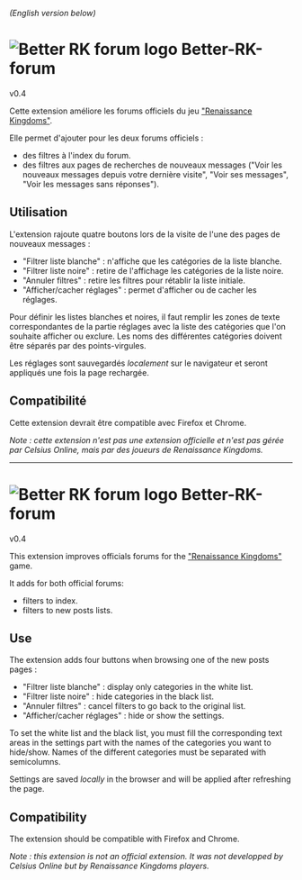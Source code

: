 *(English version below)*

# ![Better RK forum logo](https://i14.servimg.com/u/f14/11/97/33/52/icon4810.png) Better-RK-forum 
v0.4

Cette extension améliore les forums officiels du jeu ["Renaissance Kingdoms"](https://www.renaissancekingdoms.com).

Elle permet d'ajouter pour les deux forums officiels :

* des filtres à l'index du forum.
* des filtres aux pages de recherches de nouveaux messages ("Voir les nouveaux messages depuis votre dernière visite", "Voir ses messages", "Voir les messages sans réponses").

## Utilisation
L'extension rajoute quatre boutons lors de la visite de l'une des pages de nouveaux messages :

* "Filtrer liste blanche" : n'affiche que les catégories de la liste blanche.
* "Filtrer liste noire" : retire de l'affichage les catégories de la liste noire.
* "Annuler filtres" : retire les filtres pour rétablir la liste initiale. 
* "Afficher/cacher réglages" : permet d'afficher ou de cacher les réglages. 

Pour définir les listes blanches et noires, il faut remplir les zones de texte correspondantes de la partie réglages avec la liste des catégories que l'on souhaite afficher ou exclure. Les noms des différentes catégories doivent être séparés par des points-virgules. 

Les réglages sont sauvegardés *localement* sur le navigateur et seront appliqués une fois la page rechargée. 

## Compatibilité
Cette extension devrait être compatible avec Firefox et Chrome.

*Note : cette extension n'est pas une extension officielle et n'est pas gérée par Celsius Online, mais par des joueurs de Renaissance Kingdoms.*

---
# ![Better RK forum logo](https://i14.servimg.com/u/f14/11/97/33/52/icon4810.png) Better-RK-forum
v0.4

This extension improves officials forums for the ["Renaissance Kingdoms"](https://www.renaissancekingdoms.com) game. 

It adds for both official forums:

* filters to index.
* filters to new posts lists.

## Use
The extension adds four buttons when browsing one of the new posts pages :

* "Filtrer liste blanche" : display only categories in the white list. 
* "Filtrer liste noire" : hide categories in the black list.
* "Annuler filtres" : cancel filters to go back to the original list.
* "Afficher/cacher réglages" : hide or show the settings. 

To set the white list and the black list, you must fill the corresponding text areas in the settings part with the names of the categories you want to hide/show. Names of the different categories must be separated with semicolumns.

Settings are saved *locally* in the browser and will be applied after refreshing the page. 

## Compatibility
The extension should be compatible with Firefox and Chrome.

*Note : this extension is not an official extension. It was not developped by Celsius Online but by Renaissance Kingdoms players.*
